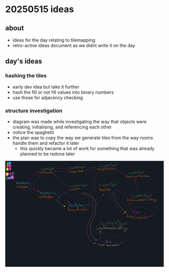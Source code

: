 # 20250515 ideas
## about
* ideas for the day relating to tilemapping
* retro-active ideas document as we didnt write it on the day

## day's ideas

### hashing the tiles
* early dev idea but take it further
* hash the fill or not fill values into binary numbers
* use those for adjacency checking

### structure investigation
* diagram was made while investigating the way that objects were creating, initialising, and referencing each other
* notice the spaghetti
* the plan was to copy the way we generate tiles from the way rooms handle them and refactor it later
    * this quickly became a lot of work for something that was already planned to be redone later

[![image](/docs/notes/20250515_structureInvestigation.png)](/docs/notes/20250515_structureInvestigation.png)